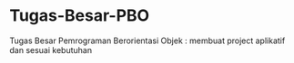# Tugas-Besar-PBO
Tugas Besar Pemrograman Berorientasi Objek : membuat project aplikatif dan sesuai kebutuhan

